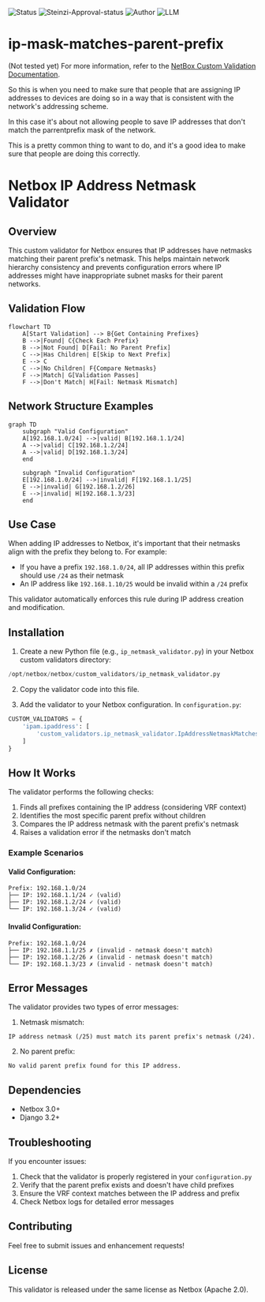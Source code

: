 ![Status](https://img.shields.io/badge/status-not%20tested-red)
![Steinzi-Approval-status](https://img.shields.io/badge/Steinzi--Approval--status-not%20reviewed-orange)
![Author](https://img.shields.io/badge/BasedOnChat-Jogi%20Hofmüller-blue)
![LLM](https://img.shields.io/badge/LLM-code-yellow)

# ip-mask-matches-parent-prefix
(Not tested yet)
For more information, refer to the [NetBox Custom Validation Documentation](https://netboxlabs.com/docs/netbox/en/stable/customization/custom-validation/).


So this is when you need to make sure that people that are assigning IP addresses to devices are doing so in a way that is consistent with the network's addressing scheme.

In this case it's about not allowing people to save IP addresses that don't match the parrentprefix mask of the network.

This is a pretty common thing to want to do, and it's a good idea to make sure that people are doing this correctly.

# Netbox IP Address Netmask Validator

## Overview
This custom validator for Netbox ensures that IP addresses have netmasks matching their parent prefix's netmask. This helps maintain network hierarchy consistency and prevents configuration errors where IP addresses might have inappropriate subnet masks for their parent networks.

## Validation Flow
```mermaid
flowchart TD
    A[Start Validation] --> B{Get Containing Prefixes}
    B -->|Found| C{Check Each Prefix}
    B -->|Not Found| D[Fail: No Parent Prefix]
    C -->|Has Children| E[Skip to Next Prefix]
    E --> C
    C -->|No Children| F{Compare Netmasks}
    F -->|Match| G[Validation Passes]
    F -->|Don't Match| H[Fail: Netmask Mismatch]
```

## Network Structure Examples
```mermaid
graph TD
    subgraph "Valid Configuration"
    A[192.168.1.0/24] -->|valid| B[192.168.1.1/24]
    A -->|valid| C[192.168.1.2/24]
    A -->|valid| D[192.168.1.3/24]
    end
    
    subgraph "Invalid Configuration"
    E[192.168.1.0/24] -->|invalid| F[192.168.1.1/25]
    E -->|invalid| G[192.168.1.2/26]
    E -->|invalid| H[192.168.1.3/23]
    end
```

## Use Case
When adding IP addresses to Netbox, it's important that their netmasks align with the prefix they belong to. For example:
- If you have a prefix `192.168.1.0/24`, all IP addresses within this prefix should use `/24` as their netmask
- An IP address like `192.168.1.10/25` would be invalid within a `/24` prefix

This validator automatically enforces this rule during IP address creation and modification.

## Installation

1. Create a new Python file (e.g., `ip_netmask_validator.py`) in your Netbox custom validators directory:
```python
/opt/netbox/netbox/custom_validators/ip_netmask_validator.py
```

2. Copy the validator code into this file.

3. Add the validator to your Netbox configuration. In `configuration.py`:
```python
CUSTOM_VALIDATORS = {
    'ipam.ipaddress': [
        'custom_validators.ip_netmask_validator.IpAddressNetmaskMatchesPrefixNetmask'
    ]
}
```

## How It Works

The validator performs the following checks:
1. Finds all prefixes containing the IP address (considering VRF context)
2. Identifies the most specific parent prefix without children
3. Compares the IP address netmask with the parent prefix's netmask
4. Raises a validation error if the netmasks don't match

### Example Scenarios

#### Valid Configuration:
```
Prefix: 192.168.1.0/24
├── IP: 192.168.1.1/24 ✓ (valid)
├── IP: 192.168.1.2/24 ✓ (valid)
└── IP: 192.168.1.3/24 ✓ (valid)
```

#### Invalid Configuration:
```
Prefix: 192.168.1.0/24
├── IP: 192.168.1.1/25 ✗ (invalid - netmask doesn't match)
├── IP: 192.168.1.2/26 ✗ (invalid - netmask doesn't match)
└── IP: 192.168.1.3/23 ✗ (invalid - netmask doesn't match)
```

## Error Messages

The validator provides two types of error messages:

1. Netmask mismatch:
```
IP address netmask (/25) must match its parent prefix's netmask (/24).
```

2. No parent prefix:
```
No valid parent prefix found for this IP address.
```

## Dependencies
- Netbox 3.0+
- Django 3.2+

## Troubleshooting

If you encounter issues:

1. Check that the validator is properly registered in your `configuration.py`
2. Verify that the parent prefix exists and doesn't have child prefixes
3. Ensure the VRF context matches between the IP address and prefix
4. Check Netbox logs for detailed error messages

## Contributing

Feel free to submit issues and enhancement requests!

## License

This validator is released under the same license as Netbox (Apache 2.0).